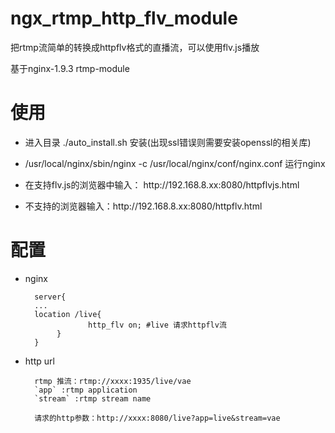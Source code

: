 # ngx_rtmp_http_flv_module
把rtmp流简单的转换成httpflv格式的直播流，可以使用flv.js播放

基于nginx-1.9.3 rtmp-module

# 使用
* 进入目录 ./auto_install.sh 安装(出现ssl错误则需要安装openssl的相关库)

* /usr/local/nginx/sbin/nginx -c /usr/local/nginx/conf/nginx.conf 运行nginx

* 在支持flv.js的浏览器中输入： http\://192.168.8.xx:8080/httpflvjs.html 
* 不支持的浏览器输入：http\://192.168.8.xx:8080/httpflv.html 

# 配置
* nginx
			
		server{ 
		...		
		location /live{		
            	    http_flv on; #live 请求httpflv流 		    
       		 } 		 
		} 
	
* http url

		rtmp 推流：rtmp://xxxx:1935/live/vae		
		`app` :rtmp application 
		`stream` :rtmp stream name 
		
		请求的http参数：http://xxxx:8080/live?app=live&stream=vae 
